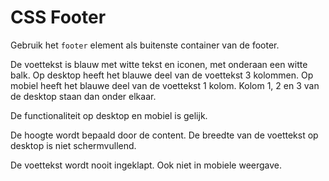 # CSS Footer

Gebruik het `footer` element als buitenste container van de footer.

De voettekst is blauw met witte tekst en iconen, met onderaan een witte balk. Op desktop heeft het blauwe deel van de voettekst 3 kolommen. Op mobiel heeft het blauwe deel van de voettekst 1 kolom. Kolom 1, 2 en 3 van de desktop staan dan onder elkaar.

De functionaliteit op desktop en mobiel is gelijk.

De hoogte wordt bepaald door de content. De breedte van de voettekst op desktop is niet schermvullend.

De voettekst wordt nooit ingeklapt. Ook niet in mobiele weergave.
